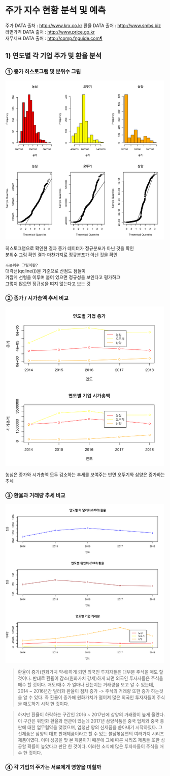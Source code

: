 # 주가 지수 현황 분석 및 예측

주가 DATA 출처 : http://www.krx.co.kr 
환율 DATA 출처 : http://www.smbs.biz  
라면가격 DATA 출처 : http://www.price.go.kr  
재무제표 DATA 출처 : http://comp.fnguide.com¶   


## 1) 연도별 각 기업 주가 및 환율 분석
### ① 종가 히스토그램 및 분위수 그림
<img src="https://github.com/FELIX-imbetpy-choi/Python-stock-Analysis-Project1/blob/master/project-1.png?raw=true" width="500" height="500"> 

히스토그램으로 확인한 결과 종가 데이터가 정규분포가 아닌 것을 확인  
분위수 그림 확인 결과 마찬가지로 정규분포가 아닌 것을 확인  

`※분위수 그림이란?`  
대각선(qqline())을 기준으로 산점도 점들이  
가깝게 선형을 이루며 붙어 있으면 정규성을 보인다고 평가하고  
그렇지 않으면 정규성을 띠지 않는다고 보는 것  

### ② 종가 / 시가총액 추세 비교

<img src="https://github.com/FELIX-imbetpy-choi/Python-stock-Analysis-Project1/blob/master/project-2.png?raw=true" width="500" height="500"> 

농심은 종가와 시가총액 모두 감소하는 추세를 보여주는 반면 오뚜기와 삼양은 증가하는 추세

### ③ 환율과 거래량 추세 비교
<img src="https://github.com/FELIX-imbetpy-choi/Python-stock-Analysis-Project1/blob/master/project-3.png?raw=true" width="500" height="500"> 

> 환율이 증가(원화가치 약세)하게 되면 외국인 투자자들은 대부분 주식을 매도 할 것이다.
반대로 환율이 감소(원화가치 강세)하게 되면 외국인 투자자들은 주식을 매수 할 것이다.
매도/매수 가 얼마나 됐는지는 거래량을 보고 알 수 있는데,
2014 ~ 2016년간 달러화 환율이 점차 증가 -> 주식의 거래량 또한 증가 하는것을 알 수 있다.
즉 환율이 증가해 원화가치가 떨어져 많은 외국인 투자자들이 주식을 매도하기 시작 한 것이다.

> 하지만 환율이 하락하는 구간인 2016 ~ 2017년에 삼양의 거래량이 높게 올랐다. 이 구간은 위안화 환율과 연관이 있는데
2017년 삼양식품은 중국 업체와 중국 총판에 대한 업무협약을 맺었으며, 엄청난 양의 신제품을 쏟아내기 시작하였다.
그 신제품은 삼양의 대표 판매제품이라고 할 수 있는 불닭볶음면의 여러가지 시리즈 제품이였다.
이미 성공을 맛 본 제품이기 때문에 그에 따른 시리즈 제품들 또한 성공할 확률이 높았다고 판단 한 것이다.
이러한 소식에 많은 투자자들이 주식을 매수 한 것이다.

### ④ 각 기업의 주가는 서로에게 영향을 미칠까
